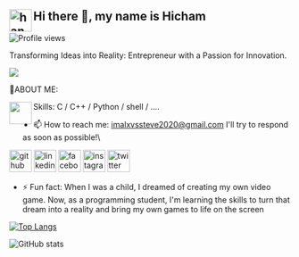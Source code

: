## <img alt="handwavegif" src="https://media.giphy.com/media/VCN0UfVCNN064/giphy.gif" width='40' align="left"/> Hi there 👋, my name is Hicham
![Profile views](https://gpvc.arturio.dev/HichamLuffy)

Transforming Ideas into Reality: Entrepreneur with a Passion for Innovation.

<img src="https://media.giphy.com/media/u0crBk0ZMG7o4/giphy.gif">

 
 👀ABOUT ME:
 
 Skills: C / C++ / Python / shell / .... <img src="https://media3.giphy.com/media/9ld0KGQmd2WLyLRsSR/giphy.gif?cid=ecf05e47lrn6e96fawpjuvv6tmuful9yuf6sx6zpq6qkgefh&ep=v1_stickers_search&rid=giphy.gif&ct=s" width='40' align="left">
 
- 📫 How to reach me: imalxvssteve2020@gmail.com  I'll try to respond as soon as possible!\ 

[<img src='https://cdn.jsdelivr.net/npm/simple-icons@3.0.1/icons/github.svg' alt='github' height='40'>](https://github.com/HichamLuffy)  [<img src='https://cdn.jsdelivr.net/npm/simple-icons@3.0.1/icons/linkedin.svg' alt='linkedin' height='40'>](https://www.linkedin.com/in/https://www.linkedin.com/in/hicham-fhad-7b9070263//)  [<img src='https://cdn.jsdelivr.net/npm/simple-icons@3.0.1/icons/facebook.svg' alt='facebook' height='40'>](https://www.facebook.com/https://www.facebook.com/hichamm.fohadd/)  [<img src='https://cdn.jsdelivr.net/npm/simple-icons@3.0.1/icons/instagram.svg' alt='instagram' height='40'>](https://www.instagram.com/https://www.instagram.com/abo._luffy//)  [<img src='https://cdn.jsdelivr.net/npm/simple-icons@3.0.1/icons/twitter.svg' alt='twitter' height='40'>](https://twitter.com/https://twitter.com/D_Hicham2k)  
- ⚡ Fun fact: When I was a child, I dreamed of creating my own video game. Now, as a programming student, I'm learning the skills to turn that dream into a reality and bring my own games to life on the screen 

[![Top Langs](https://github-readme-stats.vercel.app/api/top-langs/?username=HichamLuffy)](https://github.com/anuraghazra/github-readme-stats)

![GitHub stats](https://github-readme-stats.vercel.app/api?username=HichamLuffy&show_icons=true)  
